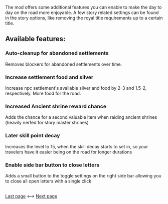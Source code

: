 The mod offers some additional features you can enable to make the day to day on the road more enjoyable. A few story related settings can be found in the story options, like removing the royal title requirements up to a certain title.

## Available features:

### Auto-cleanup for abandoned settlements
Removes blockers for abandoned settlements over time.

### Increase settlement food and silver
Increase npc settlement's available silver and food by 2-3 and 1.5-2, respectively. More food for the road.

### Increased Ancient shrine reward chance
Adds the chance for a second valuable item when raiding ancient shrines (heavily nerfed for story master shrines)

### Later skill point decay 
Increases the level to 15, when the skill decay starts to set in, so your travelers have it easier being on the road for longer durations

### Enable side bar button to close letters
Adds a small button to the toggle settings on the right side bar allowing you to close all open letters with a single click

<br><a href="https://github.com/iforgotmysocks/CaravanAdventuresWiki/wiki/Storyline">Last page</a> <--> <a href="https://github.com/iforgotmysocks/CaravanAdventuresWiki/wiki/FAQ">Next page</a>
